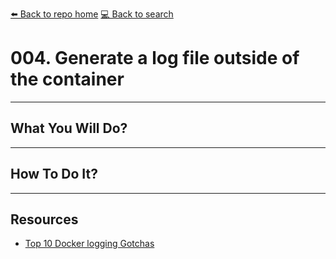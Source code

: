 [⬅️ Back to repo home](https://github.com/Blankscreen-exe/docker-practice) [💻 Back to search](https://blankscreen-exe.github.io/docker-practice/)

# 004. Generate a log file outside of the container

- - -

## What You Will Do?

- - -

## How To Do It?

- - - 

## Resources

- [Top 10 Docker logging Gotchas](https://sematext.com/blog/top-10-docker-logging-gotchas/)
